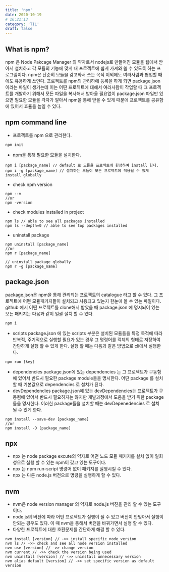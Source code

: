 ```yaml
---
title: 'npm'
date: 2020-10-19
# 16:21:13
category: 'TIL'
draft: false
---
```


## What is npm?

npm 은 Node Pakcage Manager 의 약자로서 nodejs로 만들어진 모듈을 웹에서 받아서 설치하고 각 모듈의 기능에 맞게 내 프로젝트에 쉽게 가져와 쓸 수 있도록 하는 프로그램이다. npm은 단순히 모듈을 갖고와서 쓰는 목적 이외에도 여러사람과 협업할 때에도 유용하게 쓰인다. 프로젝트를 npm의 관리하에 등록을 하게 되면 package.json이라는 파일이 생기는데 이는 어떤 프로젝트에 대해서 여러사람이 작업할 때 그 프로젝트를 개발하기 위해서 모든 파일을 복사해서 받아올 필요없이 package.json 파일만 있으면 필요한 모듈을 각자가 알아서 npm을 통해 받을 수 있게 때문에 프로젝트를 공유함에 있어서 효율을 높일 수 있다.

## npm command line

- 프로젝트를 npm 으로 관리한다.

```
npm init
```

- npm을 통해 필요한 모듈을 설치한다.

```
npm i [package_name] // default 로 모듈을 프로젝트에 한정하여 install 한다.
npm i -g [package_name] // 설치하는 모듈이 모든 프로젝트에 적용될 수 있게 install globally
```

- check npm version

```
npm --v
//or
npm -version
```

- check modules installed in project

```
npm ls // able to see all packages installed
npm ls --depth=0 // able to see top packages installed
```

- uninstall package

```
npm uninstall [package_name]
//or
npm r [package_name]

// uninstall package globally
npm r -g [package_name]
```

## package.json

package.json은 npm을 통해 관리되는 프로젝트의 catalogue 라고 할 수 있다. 그 프로젝트에 어떤 모듈패키지들이 설치되고 사용되고 있는지 한눈에 볼 수 있는 파일이다.
github 에서 어떤 프로젝트를 clone해서 받았을 때 package.json 에 명시되어 있는 모든 패키지는 다음과 같이 일괄 설치 할 수 있다.

```
npm i
```

- scripts
  package.json 에 있는 scripts 부분은 설치된 모듈들을 특정 목적에 따라 반복적, 주기적으로 실행할 필요가 있는 경우 그 명령어를 객체의 형태로 저장하여 간단하게 실행 할 수 있게 한다.
  실행 할 때는 다음과 같은 방법으로 cli에서 실행한다.

```
npm run [key]
```

- dependencies
  package.json에 있는 dependencies 는 그 프로젝트가 구동함에 있어서 반드시 필요한 package module들을 명시한다.
  어떤 package 를 설치 할 때 기본값으로 dependencies 로 설치가 된다.
- devDependendies
  package.json에 있는 devDependencies는 프로젝트가 구동됨에 있어서 반드시 필요하지는 않지만 개발과정에서 도움을 받기 위한 package 들을 명시한다.
  이러한 package들을 설치할 때는 devDepenedencies 로 설치 될 수 있게 한다.

```
npm install --save-dev [package_name]
//or
npm install -D [package_name]
```

## npx

- npx 는 node package excute의 약자로 어떤 노드 모듈 패키지를 설치 없이 일회성으로 실행 할 수 있는 npm이 갖고 있는 도구이다.
- npx 는 npm run-script 명령어 없이 패키지를 실행시킬 수 있다.
- npx 는 다른 node.js 버전으로 명령을 실행하게 할 수 있다.

## nvm

- nvm은 node version manager 의 약자로 node.js 버젼을 관리 할 수 있는 도구이다.
- node.js의 버전에 따라 어떤 프로젝트가 실행이 될 수 있고 버전이 안맞아서 실행이 안되는 경우도 있다. 이 때 nvm을 통해서 버전을 바꿔가면서 실행 할 수 있다.
- 다양한 프로젝트에 대한 호환문제를 간단하게 해결 할 수 있다.

```
nvm install [version] // ->> install specific node version
nvm ls // ->> check and see all node version installed
nvm use [version] // ->> change version
nvm current // ->> check the version being used
nvm uninstall [version] // ->> uninstall unnecessary version
nvm alias default [version] // ->> set specific version as default version
```
